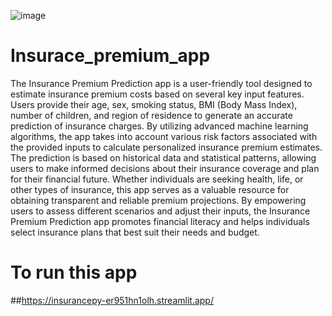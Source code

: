 ![image](https://static.vecteezy.com/system/resources/previews/008/157/727/original/healthcare-insurance-concept-people-with-doctor-fill-health-online-form-insurance-help-agent-service-for-calculate-insurance-bill-it-can-used-for-landing-page-ui-web-mobile-apps-vector.jpg)
# Insurace_premium_app 
   The Insurance Premium Prediction app is a user-friendly tool designed to estimate insurance premium costs based on several key input features. 
                Users provide their age, sex, smoking status, BMI (Body Mass Index), number of children, and region of residence to generate an accurate prediction of insurance charges.
                By utilizing advanced machine learning algorithms, the app takes into account various risk factors associated with the provided inputs to calculate personalized insurance premium estimates. 
                The prediction is based on historical data and statistical patterns, allowing users to make informed decisions about their insurance coverage and plan for their financial future.
                Whether individuals are seeking health, life, or other types of insurance, this app serves as a valuable resource for obtaining transparent and reliable premium projections.
                By empowering users to assess different scenarios and adjust their inputs, the Insurance Premium Prediction app promotes financial literacy and helps individuals select insurance plans that best suit their needs and budget.

# To run this app
##https://insurancepy-er951hn1olh.streamlit.app/
